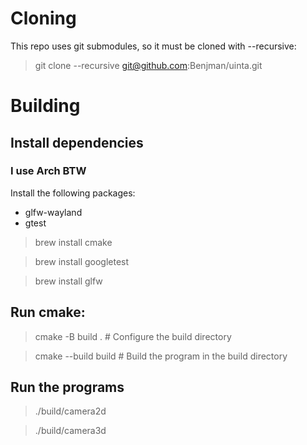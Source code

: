 # Cloning
This repo uses git submodules, so it must be cloned with --recursive:
> git clone --recursive git@github.com:Benjman/uinta.git


# Building
## Install dependencies
### I use Arch BTW
Install the following packages:
* glfw-wayland
* gtest

> brew install cmake

> brew install googletest

> brew install glfw

## Run cmake:
> cmake -B build .     # Configure the build directory

> cmake --build build  # Build the program in the build directory

## Run the programs
> ./build/camera2d

> ./build/camera3d



